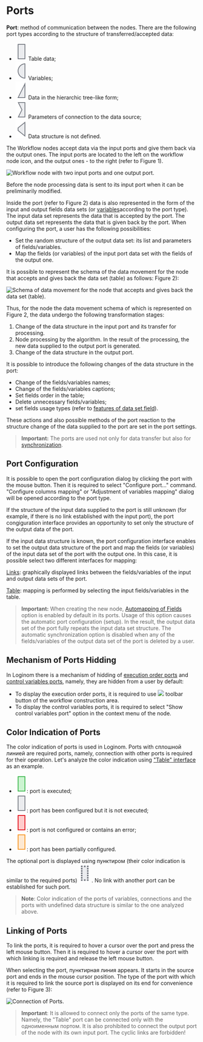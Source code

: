 # Ports

**Port**: method of communication between the nodes. There are the following port types according to the structure of transferred/accepted data:

* ![ ](../../images/icons/app/node/ports/inputs/table_inactive.svg) Table data;
* ![ ](../../images/icons/app/node/ports/inputs/variable_inactive.svg) Variables;
* ![ ](../../images/icons/app/node/ports/inputs/tree_inactive.svg) Data in the hierarchic tree-like form;
* ![ ](../../images/icons/app/node/ports/inputs/link_inactive.svg) Parameters of connection to the data source;
* ![ ](../../images/icons/app/node/ports/inputs/model_inactive.svg) Data structure is not defined.

The Workflow nodes accept data via the input ports and give them back via the output ones. The input ports are located to the left on the workflow node icon, and the output ones - to the right (refer to Figure 1).

![Workflow node with two input ports and one output port.](ports-1.png)

Before the node processing data is sent to its input port when it can be preliminarily modified.

Inside the port (refer to Figure 2) data is also represented in the form of the input and output fields data sets (or [variables](../variables/README.md)according to the port type). The input data set represents the data that is accepted by the port. The output data set represents the data that is given back by the port. When configuring the port, a user has the following possibilities:

* Set the random structure of the output data set: its list and parameters of fields/variables.
* Map the fields (or variables) of the input port data set with the fields of the output one.

It is possible to represent the schema of the data movement for the node that accepts and gives back the data set (table) as follows: Figure 2):

![Schema of data movement for the node that accepts and gives back the data set (table).](ports-2.svg)

Thus, for the node the data movement schema of which is represented on Figure 2, the data undergo the following transformation stages:

1. Change of the data structure in the input port and its transfer for processing.
1. Node processing by the algorithm. In the result of the processing, the new data supplied to the output port is generated.
1. Change of the data structure in the output port.

It is possible to introduce the following changes of the data structure in the port:

* Change of the fields/variables names;
* Change of the fields/variables captions;
* Set fields order in the table;
* Delete unnecessary fields/variables;
* set fields usage types (refer to [features of data set field](../../data/datasetfieldoptions.md)).

These actions and also possible methods of the port reaction to the structure change of the data supplied to the port are set in the port settings.

> **Important:** The ports are used not only for data transfer but also for [synchronization](../ports/field-synchronization.md).

## Port Configuration

It is possible to open the port configuration dialog by clicking the port with the mouse button. Then it is required to select "Configure port..." command. "Configure columns mapping" or "Adjustment of variables mapping" dialog will be opened according to the port type.

If the structure of the input data supplied to the port is still unknown (for example, if there is no link established with the input port), the port congiguration interface provides an opportunity to set only the structure of the output data of the port.

If the input data structure is known, the port configuration interface enables to set the output data structure of the port and map the fields (or variables) of the input data set of the port with the output one. In this case, it is possible select two different interfaces for mapping:

[Links](../ports/interface-relations.md): graphically displayed links between the fields/variables of the input and output data sets of the port. 

[Table](../ports/interface-table.md): mapping is performed by selecting the input fields/variables in the table.

> **Important:** When creating the new node, [Automapping of Fields](../ports/field-synchronization.md) option is enabled by default in its ports. Usage of this option causes the automatic port configuration (setup). In the result, the output data set of the port fully repeats the input data set structure. The automatic synchronization option is disabled when any of the fields/variables of the output data set of the port is deleted by a user.

## Mechanism of Ports Hidding

In Loginom there is a mechanism of hidding of [execution order ports](../ports/service-ports.md) and [control variables ports](../variables/control-variables.md), namely, they are hidden from a user by default:

* To display the execution order ports, it is required to use ![ ](../../images/icons/toolbar-controls/order_default.svg) toolbar button of the workflow construction area.
* To display the control variables ports, it is required to select "Show control variables port" option in the context menu of the node.

## Color Indication of Ports

The color indication of ports is used in Loginom. Ports with сплошной линией are required ports, namely, connection with other ports is required for their operation. Let's analyze the color indication using ["Table" interface](./interface-table.md) as an example.

* ![ ](../../images/icons/app/node/ports/inputs/table_active.svg): port is executed;
* ![ ](../../images/icons/app/node/ports/inputs/table_inactive.svg): port has been configured but it is not executed;
* ![ ](../../images/icons/app/node/ports/inputs/table_error.svg): port is not configured or contains an error;
* ![ ](../../images/icons/app/node/ports/inputs/table_warning.svg): port has been partially configured.

The optional port is displayed using пунктиром (their color indication is similar to the required ports)
![ ](../../images/icons/app/node/ports/inputs-optional/table_inactive.svg)
. No link with another port can be established for such port.

> **Note**: Color indication of the ports of variables, connections and the ports with undefined data structure is similar to the one analyzed above.

## Linking of Ports

To link the ports, it is required to hover a cursor over the port and press the left mouse button. Then it is required to hover a cursor over the port with which linking is required and release the left mouse button.

When selecting the port, пунктирная линия appears. It starts in the source port and ends in the mouse cursor position. The type of the port with which it is required to link the source port is displayed on its end for convenience (refer to Figure 3):

![Connection of Ports.](ports-3.png)

> **Important**: It is allowed to connect only the ports of the same type. Namely, the "Table" port can be connected only with the одноименным портом. It is also prohibited to connect the output port of the node with its own input port. The cyclic links are forbidden!
